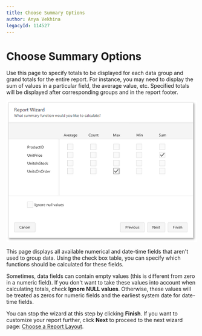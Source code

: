 ```yaml
---
title: Choose Summary Options
author: Anya Vekhina
legacyId: 114527
---
```

# Choose Summary Options
Use this page to specify totals to be displayed for each data group and grand totals for the entire report. For instance, you may need to display the sum of values in a particular field, the average value, etc. Specified totals will be displayed after corresponding groups and in the report footer.

![web-report-designer-wizard-choose-summary-options](../../../../../images/img24820.png)

This page displays all available numerical and date-time fields that aren't used to group data. Using the check box table, you can specify which functions should be calculated for these fields.

Sometimes, data fields can contain empty values (this is different from zero in a numeric field). If you don't want to take these values into account when calculating totals, check **Ignore NULL values**. Otherwise, these values will be treated as zeros for numeric fields and the earliest system date for date-time fields.

You can stop the wizard at this step by clicking **Finish**. If you want to customize your report further, click **Next** to proceed to the next wizard page: [Choose a Report Layout](choose-a-report-layout.md).